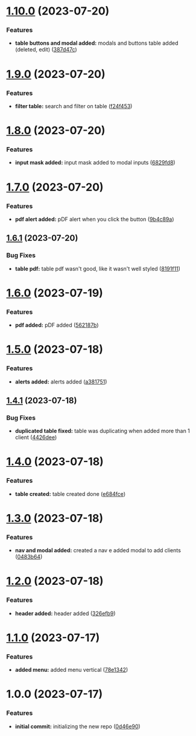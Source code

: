 # [1.10.0](https://github.com/luvsscorpius/BeautyHair/compare/v1.9.0...v1.10.0) (2023-07-20)


### Features

* **table buttons and modal added:** modals and buttons table added (deleted, edit) ([387d47c](https://github.com/luvsscorpius/BeautyHair/commit/387d47c305c96315433bb1624bea8ec3b3650cfc))

# [1.9.0](https://github.com/luvsscorpius/BeautyHair/compare/v1.8.0...v1.9.0) (2023-07-20)


### Features

* **filter table:** search and filter on table ([f24f453](https://github.com/luvsscorpius/BeautyHair/commit/f24f453a04aeb9c7e4216ea758fe1818d867dcfa))

# [1.8.0](https://github.com/luvsscorpius/BeautyHair/compare/v1.7.0...v1.8.0) (2023-07-20)


### Features

* **input mask added:** input mask added to modal inputs ([6829fd8](https://github.com/luvsscorpius/BeautyHair/commit/6829fd801c324b261b304ffe2383d6be7cfec204))

# [1.7.0](https://github.com/luvsscorpius/BeautyHair/compare/v1.6.1...v1.7.0) (2023-07-20)


### Features

* **pdf alert added:** pDF alert when you click the button ([9b4c89a](https://github.com/luvsscorpius/BeautyHair/commit/9b4c89af981ff0c1ea0b1f10fef2afe3cb68d893))

## [1.6.1](https://github.com/luvsscorpius/BeautyHair/compare/v1.6.0...v1.6.1) (2023-07-20)


### Bug Fixes

* **table pdf:** table pdf wasn't good, like it wasn't well styled ([8191f11](https://github.com/luvsscorpius/BeautyHair/commit/8191f11f6d0212bb7d96d7871a43287e1e9cbd03))

# [1.6.0](https://github.com/luvsscorpius/BeautyHair/compare/v1.5.0...v1.6.0) (2023-07-19)


### Features

* **pdf added:** pDF added ([562187b](https://github.com/luvsscorpius/BeautyHair/commit/562187b726d57acabf64e17d255526713bb5b6a2))

# [1.5.0](https://github.com/luvsscorpius/BeautyHair/compare/v1.4.1...v1.5.0) (2023-07-18)


### Features

* **alerts added:** alerts added ([a381751](https://github.com/luvsscorpius/BeautyHair/commit/a3817519902c5d30738e95e52a0df167f372c202))

## [1.4.1](https://github.com/luvsscorpius/BeautyHair/compare/v1.4.0...v1.4.1) (2023-07-18)


### Bug Fixes

* **duplicated table fixed:** table was duplicating when added more than 1 client ([4426dee](https://github.com/luvsscorpius/BeautyHair/commit/4426deeeba68d779de7c3dfeffef065c53479323))

# [1.4.0](https://github.com/luvsscorpius/BeautyHair/compare/v1.3.0...v1.4.0) (2023-07-18)


### Features

* **table created:** table created done ([e684fce](https://github.com/luvsscorpius/BeautyHair/commit/e684fce4ef8e24679ae4c7604014fc6825c14fbb))

# [1.3.0](https://github.com/luvsscorpius/BeautyHair/compare/v1.2.0...v1.3.0) (2023-07-18)


### Features

* **nav and modal added:** created a nav e added modal to add clients ([0483b64](https://github.com/luvsscorpius/BeautyHair/commit/0483b6479376ba8cd75fd13c187bb2e4cf347959))

# [1.2.0](https://github.com/luvsscorpius/BeautyHair/compare/v1.1.0...v1.2.0) (2023-07-18)


### Features

* **header added:** header added ([326efb9](https://github.com/luvsscorpius/BeautyHair/commit/326efb9166913097ccf906abbdd63bc5c4e68cdd))

# [1.1.0](https://github.com/luvsscorpius/BeautyHair/compare/v1.0.0...v1.1.0) (2023-07-17)


### Features

* **added menu:** added menu vertical ([78e1342](https://github.com/luvsscorpius/BeautyHair/commit/78e1342503dce423847817aed5550abf7ce610d0))

# 1.0.0 (2023-07-17)


### Features

* **initial commit:** initializing the new repo ([0d46e90](https://github.com/luvsscorpius/BeautyHair/commit/0d46e90a8d18c29aeef96c88d03387803141358d))
